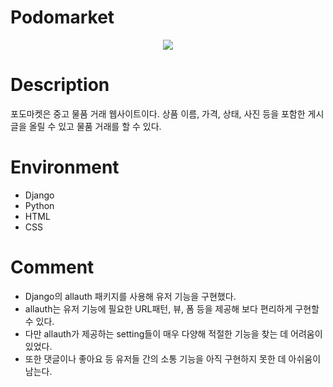 # Podomarket
<div align='center'>
  <img src="https://user-images.githubusercontent.com/113345693/220639537-c038b318-c9c1-4f46-a351-f1520a01e6e4.gif" />
 </div>

# Description
포도마켓은 중고 물품 거래 웹사이트이다. 상품 이름, 가격, 상태, 사진 등을 포함한 게시글을 올릴 수 있고 물품 거래를 할 수 있다.


# Environment
- Django
- Python
- HTML
- CSS


# Comment
- Django의 allauth 패키지를 사용해 유저 기능을 구현했다.
- allauth는 유저 기능에 필요한 URL패턴, 뷰, 폼 등을 제공해 보다 편리하게 구현할 수 있다.
- 다만 allauth가 제공하는 setting들이 매우 다양해 적절한 기능을 찾는 데 어려움이 있었다.
- 또한 댓글이나 좋아요 등 유저들 간의 소통 기능을 아직 구현하지 못한 데 아쉬움이 남는다.
